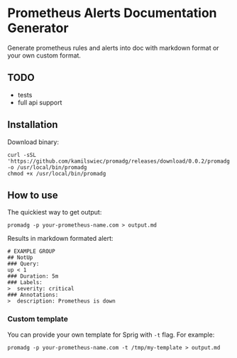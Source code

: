 # Prometheus Alerts Documentation Generator

Generate prometheus rules and alerts into doc with markdown format or your
own custom format.

## TODO
- tests
- full api support
## Installation
Download binary:
```
curl -sSL 'https://github.com/kamilswiec/promadg/releases/download/0.0.2/promadg' -o /usr/local/bin/promadg
chmod +x /usr/local/bin/promadg
```
## How to use
The quickiest way to get output:
```
promadg -p your-prometheus-name.com > output.md
```
Results in markdown formated alert:
```
# EXAMPLE GROUP
## NotUp
### Query:
up < 1
### Duration: 5m
### Labels:
>  severity: critical
### Annotations:
>  description: Prometheus is down
```

### Custom template
You can provide your own template for Sprig with `-t` flag. For example:
```
promadg -p your-prometheus-name.com -t /tmp/my-template > output.md
```

